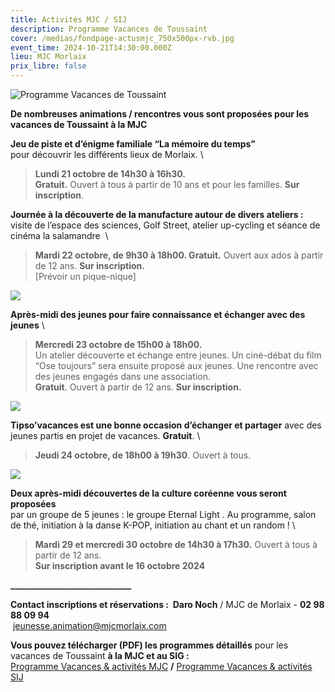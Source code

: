 ```yaml
---
title: Activités MJC / SIJ
description: Programme Vacances de Toussaint
cover: /medias/fondpage-actusmjc_750x500px-rvb.jpg
event_time: 2024-10-21T14:30:00.000Z
lieu: MJC Morlaix
prix_libre: false
---
```

![Programme Vacances de Toussaint](/medias/header750px-progactivitémjc-toussaint2024.jpg "MJC octobre 2024")

**De nombreuses animations / rencontres vous sont proposées pour les vacances de Toussaint à la MJC** 

**Jeu de piste et d’énigme familiale “La mémoire du temps”** \
pour découvrir les différents lieux de Morlaix. \
> **Lundi 21 octobre de 14h30 à 16h30.** \
**Gratuit.** Ouvert à tous à partir de 10 ans et pour les familles. **Sur inscription**.



**Journée à la découverte de la manufacture autour de divers ateliers :** \
visite de l’espace des sciences, Golf Street, atelier up-cycling et séance de cinéma la salamandre  \
> **Mardi 22 octobre, de 9h30 à 18h00. Gratuit.** Ouvert aux ados à partir de 12 ans. **Sur inscription.** \
\[Prévoir un pique-nique]



![](/medias/am-jeunes-23-09_visuel2-750px.jpg)

**Après-midi des jeunes pour faire connaissance et échanger avec des jeunes** \
> **Mercredi 23 octobre de 15h00 à 18h00.** \
Un atelier découverte et échange entre jeunes. Un ciné-débat du film “Ose toujours” sera ensuite proposé aux jeunes. Une rencontre avec des jeunes engagés dans une association.\
**Gratuit**. Ouvert à partir de 12 ans. **Sur inscription.**



![](/medias/tipso’voyages-visuel2-750px.jpg)

**Tipso’vacances est une bonne occasion d’échanger et partager** avec des jeunes partis en projet de vacances. **Gratuit**. \
> **Jeudi 24 octobre, de 18h00 à 19h30**. Ouvert à tous.



![](/medias/affiche-journée-coréene-visuel750px.jpg)

**Deux après-midi découvertes de la culture coréenne vous seront proposées** \
par un groupe de 5 jeunes : le groupe Eternal Light .  Au programme, salon de thé, initiation à la danse K-POP, initiation au chant et un random ! \
> **Mardi 29 et mercredi 30 octobre de 14h30 à 17h30.** Ouvert à tous à partir de 12 ans.\
**Sur inscription avant le 16 octobre 2024**

**\_\_\_\_\_\_\_\_\_\_\_\_\_\_\_\_\_\_\_\_\_\_\_\_\_\_\_\__**

**Contact inscriptions et réservations :  Daro Noch** / MJC de Morlaix - **02 98 88 09 94**\
 [jeunesse.animation@mjcmorlaix.com](mailto:jeunesse.animation@mjcmorlaix.com)

**Vous pouvez télécharger (PDF) les programmes détaillés** pour les vacances de Toussaint **à la MJC et au SIG :**\
[Programme Vacances & activités MJC](https://www.mjcmorlaix.com/medias/prog_vactoussaint2024-mjc.pdf)    **/**    [Programme Vacances & activités SIJ](https://www.mjcmorlaix.com/medias/prog_vactoussaint2024-ig.pdf)